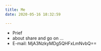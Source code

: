 ```yaml
---
title: Me
date: 2020-05-16 18:32:59

---
```


- Prief
- about share and go on ...
- E-mail: MjA3NzkyMDg5QHFxLmNvbQ==

